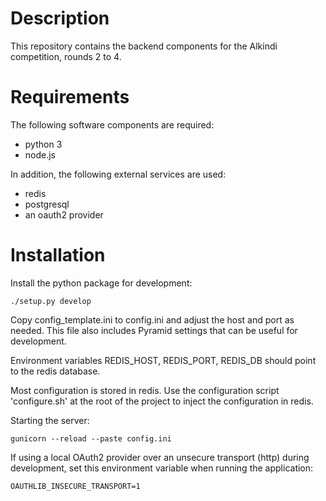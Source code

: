 # Description

This repository contains the backend components for the Alkindi
competition, rounds 2 to 4.

# Requirements

The following software components are required:

* python 3
* node.js

In addition, the following external services are used:

* redis
* postgresql
* an oauth2 provider

# Installation

Install the python package for development:

    ./setup.py develop

Copy config_template.ini to config.ini and adjust the host and port
as needed.  This file also includes Pyramid settings that can be
useful for development.

Environment variables REDIS_HOST, REDIS_PORT, REDIS_DB should point
to the redis database.

Most configuration is stored in redis.  Use the configuration script
'configure.sh' at the root of the project to inject the configuration
in redis.

Starting the server:

    gunicorn --reload --paste config.ini

If using a local OAuth2 provider over an unsecure transport (http)
during development, set this environment variable when running the
application:

    OAUTHLIB_INSECURE_TRANSPORT=1
